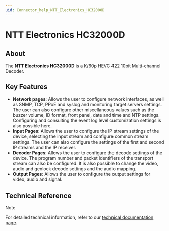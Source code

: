 ```yaml
---
uid: Connector_help_NTT_Electronics_HC32000D
---
```


# NTT Electronics HC32000D

## About

The **NTT Electronics HC32000D** is a K/60p HEVC 422 10bit Multi-channel Decoder.

## Key Features

- **Network pages**: Allows the user to configure network interfaces, as well as SNMP, TCP, PPoE and syslog and monitoring target servers settings. The user can also configure other miscellaneous values such as the buzzer volume, ID format, front panel, date and time and NTP settings. Configuring and consulting the event log level customization settings is also possible here.
- **Input Pages**: Allows the user to configure the IP stream settings of the device, selecting the input stream and configure common stream settings. The user can also configure the settings of the first and second IP streams and the IP receiver.
- **Decoder Pages**: Allows the user to configure the decode settings of the device. The program number and packet identifiers of the transport stream can also be configured. It is also possible to change the video, audio and genlock decode settings and the audio mapping.
- **Output Pages**: Allows the user to configure the output settings for video, audio and signal.

## Technical Reference

> [!NOTE]
> For detailed technical information, refer to our [technical documentation page](xref:Connector_help_NTT_Electronics_HC32000D_Technical).
